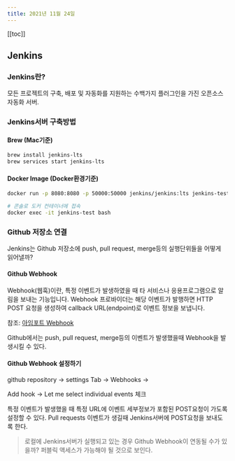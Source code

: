 ```yaml
---
title: 2021년 11월 24일
---
```


[[toc]]

## Jenkins

### Jenkins란?

모든 프로젝트의 구축, 배포 및 자동화를 지원하는 수백가지 플러그인을 가진 오픈소스 자동화 서버.

### Jenkins서버 구축방법 

#### Brew (Mac기준)

```sh
brew install jenkins-lts
brew services start jenkins-lts
```

#### Docker Image (Docker환경기준)

```sh
docker run -p 8080:8080 -p 50000:50000 jenkins/jenkins:lts jenkins-test

# 콘솔로 도커 컨테이너에 접속
docker exec -it jenkins-test bash
```

### Github 저장소 연결

Jenkins는 Github 저장소에 push, pull request, merge등의 실행단위들을 어떻게 읽어낼까?

#### Github Webhook

Webhook(웹훅)이란, 특정 이벤트가 발생하였을 때 타 서비스나 응용프로그램으로 알림을 보내는 기능입니다. Webhook 프로바이더는 해당 이벤트가 발행하면 HTTP POST 요청을 생성하여 callback URL(endpoint)로 이벤트 정보을 보냅니다. 

참조: [아임포트 Webhook](https://docs.iamport.kr/tech/webhook)

Github에서는 push, pull request, merge등의 이벤트가 발생했을때 Webhook을 발생시킬 수 있다.

#### Github Webhook 설정하기

github repository -> settings Tab -> Webhooks ->

Add hook -> Let me select individual events 체크

특정 이벤트가 발생했을 때 특정 URL에 이벤트 세부정보가 포함된 POST요청이 가도록 설정할 수 있다. Pull requests 이벤트가 생길때 Jenkins서버에 POST요청을 보내도록 한다.

> 로컬에 Jenkins서버가 실행되고 있는 경우 Github Webhook이 연동될 수가 있을까? 퍼블릭 액세스가 가능해야 될 것으로 보인다.




